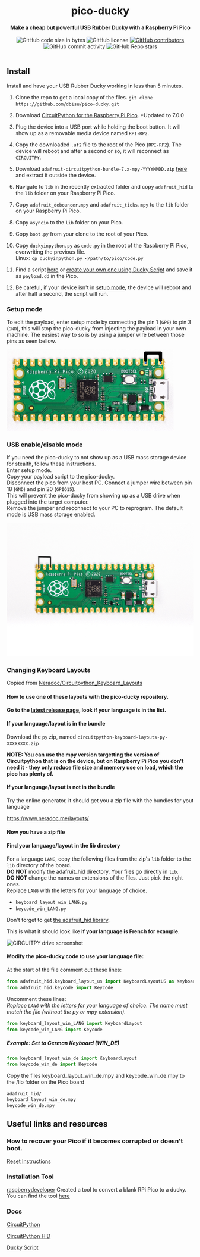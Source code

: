 <h1 align="center">pico-ducky</h1>

<div align="center">
  <strong>Make a cheap but powerful USB Rubber Ducky with a Raspberry Pi Pico</strong>
</div>

<br />

<div align="center">
  <img alt="GitHub code size in bytes" src="https://img.shields.io/github/languages/code-size/dbisu/pico-ducky">
  <img alt="GitHub license" src="https://img.shields.io/github/license/dbisu/pico-ducky">
  <a href="https://github.com/dbisu/pico-ducky/graphs/contributors"><img alt="GitHub contributors" src="https://img.shields.io/github/contributors/dbisu/pico-ducky"></a>
  <img alt="GitHub commit activity" src="https://img.shields.io/github/commit-activity/m/dbisu/pico-ducky">
  <img alt="GitHub Repo stars" src="https://img.shields.io/github/stars/dbisu/pico-ducky">
</div>

<br />

## Install

Install and have your USB Rubber Ducky working in less than 5 minutes.

1. Clone the repo to get a local copy of the files. `git clone https://github.com/dbisu/pico-ducky.git`

2. Download [CircuitPython for the Raspberry Pi Pico](https://circuitpython.org/board/raspberry_pi_pico/). *Updated to 7.0.0

3. Plug the device into a USB port while holding the boot button. It will show up as a removable media device named `RPI-RP2`.

4. Copy the downloaded `.uf2` file to the root of the Pico (`RPI-RP2`). The device will reboot and after a second or so, it will reconnect as `CIRCUITPY`.

5. Download `adafruit-circuitpython-bundle-7.x-mpy-YYYYMMDD.zip` [here](https://github.com/adafruit/Adafruit_CircuitPython_Bundle/releases/latest) and extract it outside the device.

6. Navigate to `lib` in the recently extracted folder and copy `adafruit_hid` to the `lib` folder on your Raspberry Pi Pico.

7. Copy `adafruit_debouncer.mpy` and `adafruit_ticks.mpy` to the `lib` folder on your Raspberry Pi Pico.

8. Copy `asyncio` to the `lib` folder on your Pico.

9. Copy `boot.py` from your clone to the root of your Pico.

10. Copy `duckyinpython.py` as `code.py` in the root of the Raspberry Pi Pico, overwriting the previous file.  
     Linux: `cp duckyinpython.py </path/to/pico/code.py`

11. Find a script [here](https://github.com/hak5/usbrubberducky-payloads) or [create your own one using Ducky Script](https://docs.hak5.org/hak5-usb-rubber-ducky/duckyscript-tm-quick-reference) and save it as `payload.dd` in the Pico.

12. Be careful, if your device isn't in [setup mode](#setup-mode), the device will reboot and after half a second, the script will run.

### Setup mode

To edit the payload, enter setup mode by connecting the pin 1 (`GP0`) to pin 3 (`GND`), this will stop the pico-ducky from injecting the payload in your own machine.
The easiest way to so is by using a jumper wire between those pins as seen bellow.

![Setup mode with a jumper](images/setup-mode.png)

### USB enable/disable mode

If you need the pico-ducky to not show up as a USB mass storage device for stealth, follow these instructions.  
Enter setup mode.    
Copy your payload script to the pico-ducky.  
Disconnect the pico from your host PC.
Connect a jumper wire between pin 18 (`GND`) and pin 20 (`GPIO15`).  
This will prevent the pico-ducky from showing up as a USB drive when plugged into the target computer.  
Remove the jumper and reconnect to your PC to reprogram.
The default mode is USB mass storage enabled.   

![USB enable/disable mode](images/usb-boot-mode.png)

### Changing Keyboard Layouts

Copied from [Neradoc/Circuitpython_Keyboard_Layouts](https://github.com/Neradoc/Circuitpython_Keyboard_Layouts/blob/main/PICODUCKY.md)  

#### How to use one of these layouts with the pico-ducky repository.

**Go to the [latest release page](https://github.com/Neradoc/Circuitpython_Keyboard_Layouts/releases/latest), look if your language is in the list.**

#### If your language/layout is in the bundle

Download the `py` zip, named `circuitpython-keyboard-layouts-py-XXXXXXXX.zip`

**NOTE: You can use the mpy version targetting the version of Circuitpython that is on the device, but on Raspberry Pi Pico you don't need it - they only reduce file size and memory use on load, which the pico has plenty of.**

#### If your language/layout is not in the bundle

Try the online generator, it should get you a zip file with the bundles for yout language

https://www.neradoc.me/layouts/

#### Now you have a zip file

#### Find your language/layout in the lib directory

For a language `LANG`, copy the following files from the zip's `lib` folder to the `lib` directory of the board.  
**DO NOT** modify the adafruit_hid directory. Your files go directly in `lib`.  
**DO NOT** change the names or extensions of the files. Just pick the right ones.  
Replace `LANG` with the letters for your language of choice.

- `keyboard_layout_win_LANG.py`
- `keycode_win_LANG.py`

Don't forget to get [the adafruit_hid library](https://github.com/adafruit/Adafruit_CircuitPython_HID/releases/latest).

This is what it should look like **if your language is French for example**.

![CIRCUITPY drive screenshot](https://github.com/Neradoc/Circuitpython_Keyboard_Layouts/raw/main/docs/drive_pico_ducky.png)

#### Modify the pico-ducky code to use your language file:

At the start of the file comment out these lines:

```py
from adafruit_hid.keyboard_layout_us import KeyboardLayoutUS as KeyboardLayout
from adafruit_hid.keycode import Keycode
```

Uncomment these lines:  
*Replace `LANG` with the letters for your language of choice. The name must match the file (without the py or mpy extension).*
```py
from keyboard_layout_win_LANG import KeyboardLayout
from keycode_win_LANG import Keycode
```

##### Example:  Set to German Keyboard (WIN_DE)

```py
from keyboard_layout_win_de import KeyboardLayout
from keycode_win_de import Keycode
```

Copy the files keyboard_layout_win_de.mpy and keycode_win_de.mpy to the /lib folder on the Pico board
```
adafruit_hid/
keyboard_layout_win_de.mpy
keycode_win_de.mpy
```



## Useful links and resources

### How to recover your Pico if it becomes corrupted or doesn't boot.

[Reset Instructions](RESET.md)

### Installation Tool

[raspberrydeveloper](https://github.com/raspberrydeveloper) Created a tool to convert a blank RPi Pico to a ducky.  
You can find the tool [here](https://github.com/raspberrydeveloper/pyducky)

### Docs

[CircuitPython](https://circuitpython.readthedocs.io/en/6.3.x/README.html)

[CircuitPython HID](https://learn.adafruit.com/circuitpython-essentials/circuitpython-hid-keyboard-and-mouse)

[Ducky Script](https://github.com/hak5darren/USB-Rubber-Ducky/wiki/Duckyscript)


